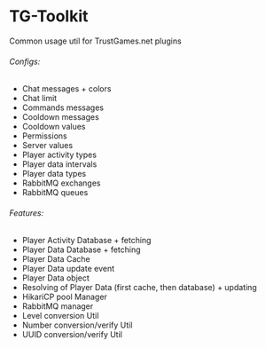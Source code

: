 # TG-Toolkit
Common usage util for TrustGames.net plugins

###### Configs:
- Chat messages + colors
- Chat limit
- Commands messages
- Cooldown messages
- Cooldown values
- Permissions
- Server values
- Player activity types
- Player data intervals
- Player data types
- RabbitMQ exchanges
- RabbitMQ queues

###### Features:
- Player Activity Database + fetching
- Player Data Database + fetching
- Player Data Cache
- Player Data update event
- Player Data object
- Resolving of Player Data (first cache, then database) + updating
- HikariCP pool Manager
- RabbitMQ manager
- Level conversion Util
- Number conversion/verify Util
- UUID conversion/verify Util



